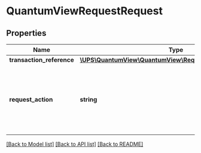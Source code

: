 # QuantumViewRequestRequest

## Properties
Name | Type | Description | Notes
------------ | ------------- | ------------- | -------------
**transaction_reference** | [**\UPS\QuantumView\QuantumView\RequestTransactionReference**](RequestTransactionReference.md) |  | [optional] 
**request_action** | **string** | Indicates the action to be taken by the XML service. The only valid value is  &#x27;QVEvents&#x27; | 

[[Back to Model list]](../../README.md#documentation-for-models) [[Back to API list]](../../README.md#documentation-for-api-endpoints) [[Back to README]](../../README.md)

